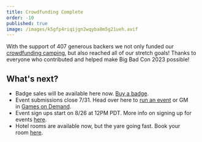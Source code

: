```yaml
---
title: Crowdfunding Complete
order: -10
published: true
image: /images/k5gfp4riqijgn2wqyba8m5g21ueh.avif
---
```


With the support of 407 generous backers we not only funded our [crowdfunding camping](https://www.backerkit.com/c/big-bad-con-inc/big-bad-con-2023), but also reached all of our stretch goals! Thanks to everyone who contributed and helped make Big Bad Con 2023 possible!

## What's next?

* Badge sales will be available here now. [Buy a badge](https://www.bigbadcon.com/buy-a-badge/).
* Event submissions close 7/31. Head over here to [run an event](https://www.bigbadcon.com/run-an-event/) or GM in [Games on Demand](https://www.bigbadcon.com/games-on-demand/).
* Event sign ups start on 8/26 at 12PM PDT. More info on signing up for events [here](https://www.bigbadcon.com/scheduled-events-faq/).
* Hotel rooms are available now, but the yare going fast. Book your room [here](https://www.hyatt.com/en-US/group-booking/SFOBU/G-BBC4).
